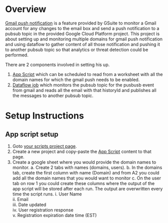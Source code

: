 # Overview
[Gmail push notification](https://developers.google.com/gmail/api/guides/push)  is a feature provided by GSuite to monitor a Gmail account for any changes to the email box and send a push notification to a pubsub topic in the provided Google Cloud Platform project. This project is about setting up and monitoring multiple domains for gmail push notification and using dataflow to gather content of all those notification and pushing it to another pubsub topic so that analytics or threat detection could be performed.

There are 2 components involved in setting his up.

1. [App Script](code.gs) which can be scheduled to read from a worksheet with all the domain names for which the gmail push needs to be enabled.
2. [Dataflow job](src/main/java/com/google/cloud/pso/pipeline/GmailDataflow.java) which monitors the pubsub topic for the pusbusb event from gmail and reads all the email with that historyId and publishes all the messages to another pubsub topic.

# Setup Instructions

## App script setup

1. Goto [your scripts project page](https://script.google.com/home). 
2. Create a new project and copy-paste the [App Script](code.gs) content to that page.
3. Create a google sheet where you would provide the domain names to monitor.
    a. Create 2 tabs with names (domains, users).
    b. In the domains tab, create the first column with name (Domain) and from A2 you could add all the domain names that you would want to monitor
    c. On the user tab on row 1 you could create these columns where the output of the app script will be stored after each run. The output are overwritten every time the script runs.
        i. User Name	
        ii. Email	
        iii. Date updated	
        iv. User registration response	
        v. Registration expiration date time (EST)
        


